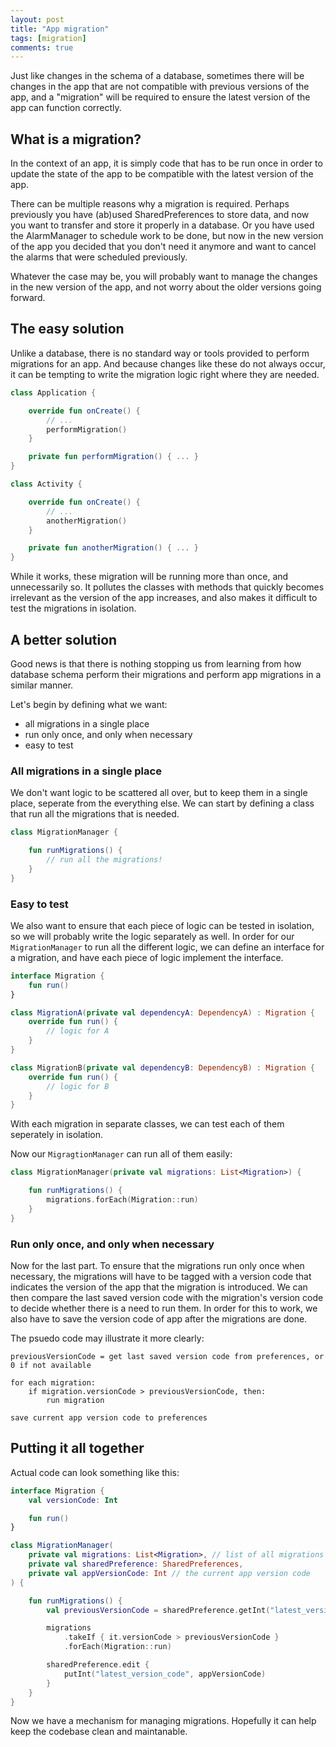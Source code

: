 ```yaml
---
layout: post
title: "App migration"
tags: [migration]
comments: true
---
```


Just like changes in the schema of a database, sometimes there will be changes in the app that are not compatible with previous versions of the app, and a "migration" will be required to ensure the latest version of the app can function correctly.

## What is a migration?

In the context of an app, it is simply code that has to be run once in order to update the state of the app to be compatible with the latest version of the app.

There can be multiple reasons why a migration is required. Perhaps previously you have (ab)used SharedPreferences to store data, and now you want to transfer and store it properly in a database. Or you have used the AlarmManager to schedule work to be done, but now in the new version of the app you decided that you don't need it anymore and want to cancel the alarms that were scheduled previously.

Whatever the case may be, you will probably want to manage the changes in the new version of the app, and not worry about the older versions going forward.

## The easy solution

Unlike a database, there is no standard way or tools provided to perform migrations for an app. And because changes like these do not always occur, it can be tempting to write the migration logic right where they are needed. 

```kotlin
class Application {

    override fun onCreate() {
        // ...
        performMigration()
    }

    private fun performMigration() { ... }
}

class Activity {

    override fun onCreate() {
        // ...
        anotherMigration()
    }

    private fun anotherMigration() { ... }
}
```

While it works, these migration will be running more than once, and unnecessarily so. It pollutes the classes with methods that quickly becomes irrelevant as the version of the app increases, and also makes it difficult to test the migrations in isolation. 

## A better solution

Good news is that there is nothing stopping us from learning from how database schema perform their migrations and perform app migrations in a similar manner.

Let's begin by defining what we want:
- all migrations in a single place
- run only once, and only when necessary
- easy to test

### All migrations in a single place

We don't want logic to be scattered all over, but to keep them in a single place, seperate from the everything else. We can start by defining a class that run all the migrations that is needed.

```kotlin
class MigrationManager {

    fun runMigrations() {
        // run all the migrations!
    }
}
```

### Easy to test

We also want to ensure that each piece of logic can be tested in isolation, so we will probably write the logic separately as well. In order for our `MigrationManager` to run all the different logic, we can define an interface for a migration, and have each piece of logic implement the interface.

```kotlin
interface Migration {
    fun run()
}

class MigrationA(private val dependencyA: DependencyA) : Migration {
    override fun run() {
        // logic for A
    }
}

class MigrationB(private val dependencyB: DependencyB) : Migration {
    override fun run() {
        // logic for B
    }
}
```

With each migration in separate classes, we can test each of them seperately in isolation. 

Now our `MigragtionManager` can run all of them easily:

```kotlin
class MigrationManager(private val migrations: List<Migration>) {

    fun runMigrations() {
        migrations.forEach(Migration::run)
    }
}
```

### Run only once, and only when necessary

Now for the last part. To ensure that the migrations run only once when necessary, the migrations will have to be tagged with a version code that indicates the version of the app that the migration is introduced. We can then compare the last saved version code with the migration's version code to decide whether there is a need to run them. In order for this to work, we also have to save the version code of app after the migrations are done.

The psuedo code may illustrate it more clearly:
```
previousVersionCode = get last saved version code from preferences, or 0 if not available

for each migration:
    if migration.versionCode > previousVersionCode, then:
        run migration

save current app version code to preferences
```

## Putting it all together

Actual code can look something like this: 

```kotlin
interface Migration {
    val versionCode: Int

    fun run()
}

class MigrationManager(
    private val migrations: List<Migration>, // list of all migrations ever defined
    private val sharedPreference: SharedPreferences,
    private val appVersionCode: Int // the current app version code
) {

    fun runMigrations() {
        val previousVersionCode = sharedPreference.getInt("latest_version_code", 0)

        migrations
            .takeIf { it.versionCode > previousVersionCode }
            .forEach(Migration::run)

        sharedPreference.edit {
            putInt("latest_version_code", appVersionCode)
        }
    }
}
```

Now we have a mechanism for managing migrations. Hopefully it can help keep the codebase clean and maintanable.
